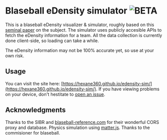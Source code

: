 # Blaseball eDensity simulator ![BETA](https://img.shields.io/badge/BETA-lightgrey?style=flat)

This is a blaseball eDensity visualizer & simulator, roughly based on this [seminal paper](https://research.blaseball-reference.com/SIBR_eDensity2.pdf) on the subject.
The simulator uses publicly accesible APIs to fetch the eDensity information for a team. All the data collection is currently done client-side, so loading can take a while.

The eDensity information may not be 100% accurate yet, so use at your own risk.

## Usage

You can visit the site here: [https://hexane360.github.io/edensity-sim/](https://hexane360.github.io/edensity-sim/).
If you have viewing problems on your device, don't hestitate to [open an issue](https://github.com/hexane360/edensity-sim/issues/new).

## Acknowledgments

Thanks to the SIBR and [blaseball-reference.com](https://blaseball-reference.com/) for their wonderful CORS proxy and database.
Physics simulation using [matter.js](https://brm.io/matter-js). Thanks to the commisioner for blaseball.
